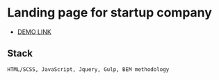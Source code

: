 # Landing page for startup company

- [DEMO LINK](https://denkondratiev.github.io/kickstarter/)

## Stack
    HTML/SCSS, JavaScript, Jquery, Gulp, BEM methodology

